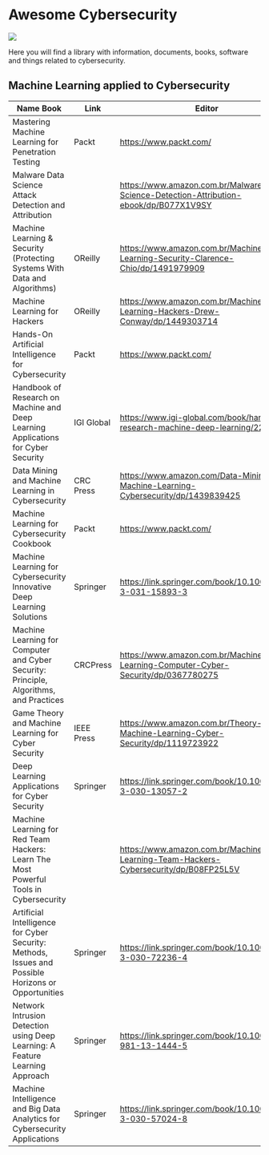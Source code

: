 # Awesome Cybersecurity
<img src="https://cdn.rawgit.com/sindresorhus/awesome/d7305f38d29fed78fa85652e3a63e154dd8e8829/media/badge.svg">

Here you will find a library with information, documents, books, software and things related to cybersecurity.

## Machine Learning applied to Cybersecurity

| Name Book |  Link  |   Editor |
| --------- | ------ | -------- |
| Mastering Machine Learning for Penetration Testing | Packt | https://www.packt.com/ |
| Malware Data Science Attack Detection and Attribution |  | https://www.amazon.com.br/Malware-Data-Science-Detection-Attribution-ebook/dp/B077X1V9SY |
| Machine Learning & Security (Protecting Systems With Data and Algorithms) | OReilly | https://www.amazon.com.br/Machine-Learning-Security-Clarence-Chio/dp/1491979909 |
| Machine Learning for Hackers | OReilly | https://www.amazon.com.br/Machine-Learning-Hackers-Drew-Conway/dp/1449303714 |
| Hands-On Artificial Intelligence for Cybersecurity | Packt |  https://www.packt.com/ |
| Handbook of Research on Machine and Deep Learning Applications for Cyber Security| IGI Global | https://www.igi-global.com/book/handbook-research-machine-deep-learning/222287 |
| Data Mining and Machine Learning in Cybersecurity | CRC Press | https://www.amazon.com/Data-Mining-Machine-Learning-Cybersecurity/dp/1439839425 |
| Machine Learning for Cybersecurity Cookbook | Packt | https://www.packt.com/ |
| Machine Learning for Cybersecurity Innovative Deep Learning Solutions | Springer | https://link.springer.com/book/10.1007/978-3-031-15893-3 |
| Machine Learning for Computer and Cyber Security: Principle, Algorithms, and Practices | CRCPress | https://www.amazon.com.br/Machine-Learning-Computer-Cyber-Security/dp/0367780275 |
| Game Theory and Machine Learning for Cyber Security | IEEE Press | https://www.amazon.com.br/Theory-Machine-Learning-Cyber-Security/dp/1119723922 |
| Deep Learning Applications for Cyber Security | Springer | https://link.springer.com/book/10.1007/978-3-030-13057-2 |
| Machine Learning for Red Team Hackers: Learn The Most Powerful Tools in Cybersecurity | | https://www.amazon.com.br/Machine-Learning-Team-Hackers-Cybersecurity/dp/B08FP25L5V |
| Artificial Intelligence for Cyber Security: Methods, Issues and Possible Horizons or Opportunities | Springer | https://link.springer.com/book/10.1007/978-3-030-72236-4 |
| Network Intrusion Detection using Deep Learning: A Feature Learning Approach | Springer | https://link.springer.com/book/10.1007/978-981-13-1444-5 |
| Machine Intelligence and Big Data Analytics for Cybersecurity Applications | Springer | https://link.springer.com/book/10.1007/978-3-030-57024-8 |
